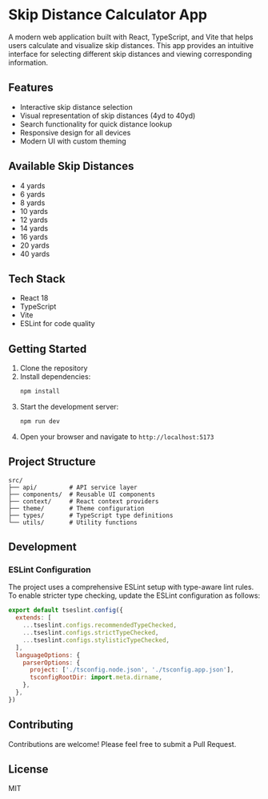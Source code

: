 # Skip Distance Calculator App

A modern web application built with React, TypeScript, and Vite that helps users calculate and visualize skip distances. This app provides an intuitive interface for selecting different skip distances and viewing corresponding information.

## Features

- Interactive skip distance selection
- Visual representation of skip distances (4yd to 40yd)
- Search functionality for quick distance lookup
- Responsive design for all devices
- Modern UI with custom theming

## Available Skip Distances

- 4 yards
- 6 yards
- 8 yards
- 10 yards
- 12 yards
- 14 yards
- 16 yards
- 20 yards
- 40 yards

## Tech Stack

- React 18
- TypeScript
- Vite
- ESLint for code quality

## Getting Started

1. Clone the repository
2. Install dependencies:
   ```bash
   npm install
   ```
3. Start the development server:
   ```bash
   npm run dev
   ```
4. Open your browser and navigate to `http://localhost:5173`

## Project Structure

```
src/
├── api/         # API service layer
├── components/  # Reusable UI components
├── context/     # React context providers
├── theme/       # Theme configuration
├── types/       # TypeScript type definitions
└── utils/       # Utility functions
```

## Development

### ESLint Configuration

The project uses a comprehensive ESLint setup with type-aware lint rules. To enable stricter type checking, update the ESLint configuration as follows:

```js
export default tseslint.config({
  extends: [
    ...tseslint.configs.recommendedTypeChecked,
    ...tseslint.configs.strictTypeChecked,
    ...tseslint.configs.stylisticTypeChecked,
  ],
  languageOptions: {
    parserOptions: {
      project: ['./tsconfig.node.json', './tsconfig.app.json'],
      tsconfigRootDir: import.meta.dirname,
    },
  },
})
```

## Contributing

Contributions are welcome! Please feel free to submit a Pull Request.

## License

MIT
